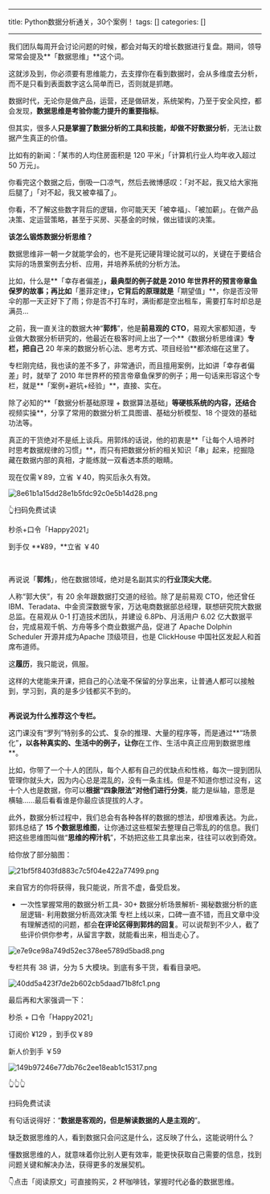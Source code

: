 
--- 
title:  Python数据分析通关，30个案例！ 
tags: []
categories: [] 

---
我们团队每周开会讨论问题的时候，都会对每天的增长数据进行复盘。期间，领导常常会提及**「数据思维」**这个词。



这就涉及到，你必须要有思维能力，去支撑你在看到数据时，会从多维度去分析，而不是只看到表面数字这么简单而已，否则就是抓瞎。

数据时代，无论你是做产品，运营，还是做研发，系统架构，乃至于安全风控，都会发现，**数据思维是考验你能力提升的重要指标**。

但其实，很多人**只是掌握了数据分析的工具和技能，却做不好数据分析**，无法让数据产生真正的价值。

比如有的新闻：「某市的人均住房面积是 120 平米」「计算机行业人均年收入超过 50 万元」。

你看完这个数据之后，倒吸一口凉气，然后去微博感叹：「对不起，我又给大家拖后腿了」「对不起，我又被幸福了」。

你看，不了解这些数字背后的逻辑，你可能天天「被幸福」、「被加薪」。在做产品决策、定运营策略，甚至于买房、买基金的时候，做出错误的决策。



**该怎么锻炼数据分析思维？** 

数据思维非一朝一夕就能学会的，也不是死记硬背理论就可以的，关键在于要结合实际的场景案例去分析、应用，并培养系统的分析方法。

比如，什么是**「幸存者偏差」**，最典型的例子就是 2010 年世界杯的预言帝章鱼保罗的故事；再比如**「墨菲定律」**，它背后的原理就是**「期望值」**，你是否没带伞的那一天正好下了雨；你是否不打车时，满街都是空出租车，需要打车时却总是满员...

之前，我一直关注的数据大神“**郭炜**”，他是**前易观的 CTO**，易观大家都知道，专业做大数据分析研究的，他最近在极客时间上出了一个**《数据分析思维课》**专栏，把自己** 20 年来的数据分析心法、思考方式、项目经验**都浓缩在这里了。

专栏刚完结，我也读的差不多了，非常通识，而且擅用案例，比如讲「幸存者偏差」时，就举了 2010 年世界杯的预言帝章鱼保罗的例子；用一句话来形容这个专栏，就是**「案例+避坑+经验」**，直接、实在。

除了必知的**「数据分析基础原理 + 数据算法基础」**等硬核系统的内容，还结合**视频实操**，分享了常用的数据分析工具图谱、基础分析模型、18 个提效的基础功法等。

真正的干货绝对不是纸上谈兵。用郭炜的话说，他的初衷是**「让每个人培养时时思考数据规律的习惯」**，而只有把数据分析的相关知识「串」起来，挖掘隐藏在数据内部的真相，才能练就一双看透本质的眼睛。

现在仅需￥89，立省 ￥40，购买后永久有效。

<img src="https://img-blog.csdnimg.cn/img_convert/8e61b1a15dd28e1b5fdc92c0e5b14d28.png" alt="8e61b1a15dd28e1b5fdc92c0e5b14d28.png">

👆扫码免费试读

秒杀+口令「Happy2021」

到手仅 **¥89，**立省 ￥40

 

再说说「**郭炜**」，他在数据领域，绝对是名副其实的**行业顶尖大佬**。

人称“郭大侠”，有 20 余年跟数据打交道的经验。除了是前易观 CTO，他还曾任 IBM、Teradata、中金资深数据专家，万达电商数据部总经理，联想研究院大数据总监。在易观从 0-1 打造技术团队，并建设 6.8Pb、月活用户 6.02 亿大数据平台，完成易观千帆、方舟等多个商业数据产品，促进了 Apache Dolphin Scheduler 开源并成为Apache 顶级项目，也是 ClickHouse 中国社区发起人和首席布道师。

这**履历**，我只能说，佩服。

这样的大佬能来开课，把自己的心法毫不保留的分享出来，让普通人都可以接触到，学习到，真的是多少钱都买不到的。



## 

**再说说为什么推荐这个专栏。**

这门课没有“罗列”特别多的公式、复杂的推理、大量的程序等，而是通过**“场景化”**，以各种真实的、生活中的例子，让你**在工作、生活中真正应用到数据思维**。

比如，你带了一个十人的团队，每个人都有自己的优缺点和性格，每次一提到团队管理你就头大，因为内心总是混乱的，没有一条主线。但是不知道你想过没有，这十个人也是数据，你可以**根据“四象限法”对他们进行分类**，能力是纵轴，意愿是横轴......最后看看谁是你最应该提拔的人才。

此外，数据分析过程中，我们总会有各种各样的数据的想法，却很难表达。为此，郭炜总结了 **15 个数据思维图**，让你通过这些框架去整理自己零乱的的信息。我们把这些思维图叫做“**思维的榨汁机**”，不妨把这些工具拿出来，往往可以收到奇效。

给你放了部分脑图：

<img src="https://img-blog.csdnimg.cn/img_convert/21bf5f8403fd883c7c5f04e422a77499.png" alt="21bf5f8403fd883c7c5f04e422a77499.png">



来自官方的你将获得，我只能说，所言不虚，备受启发。
- 一次性掌握常用的数据分析工具- 30+ 数据分析场景解析- 揭秘数据分析的底层逻辑- 利用数据分析高效决策
专栏上线以来，口碑一直不错，而且文章中没有理解透彻的问题，都会**在评论区得到郭炜的回复**。可以说帮到不少人，截了些评价供你参考，从留言字数，就能看出来，相当走心了。

<img src="https://img-blog.csdnimg.cn/img_convert/e7e9ce98a749d52ec378ee5789d5bad8.png" alt="e7e9ce98a749d52ec378ee5789d5bad8.png">

专栏共有 38 讲，分为 5 大模块。到底有多干货，看看目录吧。

<img src="https://img-blog.csdnimg.cn/img_convert/40dd5a423f7de2b602cb5daad71b8fc1.png" alt="40dd5a423f7de2b602cb5daad71b8fc1.png">

最后再和大家强调一下：

秒杀 + 口令「Happy2021」

订阅价 ¥129 ，到手仅￥89

新人价到手 ￥59

<img src="https://img-blog.csdnimg.cn/img_convert/149b97246e77db76c2ee18eab1c15317.png" alt="149b97246e77db76c2ee18eab1c15317.png">

👆👆👆

扫码免费试读

有句话说得好：“**数据是客观的，但是解读数据的人是主观的**”。

缺乏数据思维的人，看到数据只会问这是什么，这反映了什么，这能说明什么？

懂数据思维的人，就意味着你比别人更有效率，能更快获取自己需要的信息，找到问题关键和解决办法，获得更多的发展契机。

👇点击「阅读原文」可直接购买，2 杯咖啡钱，掌握时代必备的数据思维。
